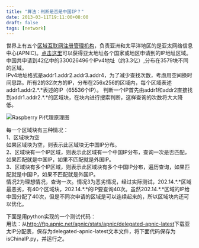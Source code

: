 ```yaml
---
title: "算法：判断是否是中国IP？"
date: 2013-03-11T19:11:00+08:00
draft: false
tags: [network]
---
```


世界上有五个[区域互联网注册管理机构][rir_url]，负责亚洲和太平洋地区的是亚太网络信息中心(APNIC)。[点击这里][apnic_ip]可以获得亚太地址各个国家或地区申请到的IP地址区域。
中国共申请到42亿中的330026496个IPv4地址（约3.3亿）,分布在3579块不同的区域。  
IPv4地址格式是addr1.addr2.addr3.addr4，为了减少查找次数，考虑用空间换时间思路。所有2的32次方的IP，分布在256x256的区域内，每个区域表述addr1.addr2.\*.\*表述的IP（65536个IP）。
判断一个IP首先由addr1和addr2直接找到addr1.addr2.\*.\*的区域块，在块内进行搜索判断，这样查询的次数将大大降低。

<!--more-->

![Raspberry Pi代理原理图](/static/images/2013/03/ipv4search.png)

每一个区域块有三种情况：  
1、区域块为空  
如果区域块为空，则表示此区域块无中国IP分布。  
2、区域块有一个IP区域，则表示此区域有一个中国IP分布，查询一次是否匹配，如果匹配就是中国IP，如果不匹配就是外国IP。  
3、区域块有多个IP区域，则表示此区域块有多个中国IP分布，遍历查询，如果匹配就是中国IP，如果不匹配就是外国IP。  
情况2为理想情况，查询一次。情况3为恶劣情况，经过实际测试，202.14.\*.\*区域最恶劣，有40个区域块，202.14.\*.\*的IP要查询40次。虽然202.14.\*.\*区域的IP给中国分配了40次，但是不同次申请的区域是可以连续起来的，所以区域块内还可以优化。

下面是用python实现的一个测试代码：  
用法：从<http://ftp.apnic.net/apnic/stats/apnic/delegated-apnic-latest>下载亚太IP分配表，保存为delegated-apnic-latest文本文件，将下面代码保存为isChinaIP.py，并运行之。
<script src="https://gist.github.com/xixitalk/5142241.js"></script>

[rir_url]:http://en.wikipedia.org/wiki/Regional_Internet_registry
[apnic_ip]:http://ftp.apnic.net/apnic/stats/apnic/delegated-apnic-latest
